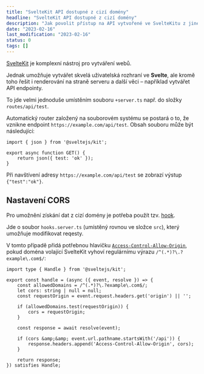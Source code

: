 ```yaml
---
title: "SvelteKit API dostupné z cizí domény"
headline: "SvelteKit API dostupné z cizí domény"
description: "Jak povolit přístup na API vytvořené ve SvelteKitu z jiné domény."
date: "2023-02-16"
last_modification: "2023-02-16"
status: 0
tags: []
---
```


[SvelteKit](https://kit.svelte.dev) je komplexní nástroj pro vytváření webů.

Jednak umožňuje vytvářet skvelá uživatelská rozhraní ve **Svelte**, ale kromě toho řešit i renderování na straně serveru a další věci – například vytvářet API endpointy.

To jde velmi jednoduše umístěním souboru `+server.ts` např. do složky `routes/api/test`.

Automatický router založený na souborovém systému se postará o to, že vznikne endpoint `https://example.com/api/test`. Obsah souboru může být následující:

```
import { json } from '@sveltejs/kit';

export async function GET() {
	return json({ test: 'ok' });
}
```

Při navštívení adresy `https://example.com/api/test` se zobrazí výstup `{"test":"ok"}`.

## Nastavení CORS

Pro umožnění získání dat z cizí domény je potřeba použít tzv. [hook](https://kit.svelte.dev/docs/hooks#server-hooks).

Jde o soubor `hooks.server.ts` (umístěný rovnou ve složce `src`), který umožňuje modifikovat reqesty.

V tomto případě přidá potřebnou hlavičku [`Access-Control-Allow-Origin`](https://developer.mozilla.org/en-US/docs/Web/HTTP/Headers/Access-Control-Allow-Origin), pokud doména volající SvelteKit vyhoví regulárnímu výrazu `/^(.*)?\.?example\.com$/`:

```
import type { Handle } from '@sveltejs/kit';

export const handle = (async ({ event, resolve }) => {
	const allowedDomains = /^(.*)?\.?example\.com$/;
	let cors: string | null = null;
	const requestOrigin = event.request.headers.get('origin') || '';

	if (allowedDomains.test(requestOrigin)) {
		cors = requestOrigin;
	}

	const response = await resolve(event);

	if (cors &amp;&amp; event.url.pathname.startsWith('/api')) {
		response.headers.append('Access-Control-Allow-Origin', cors);
	}

	return response;
}) satisfies Handle;

```